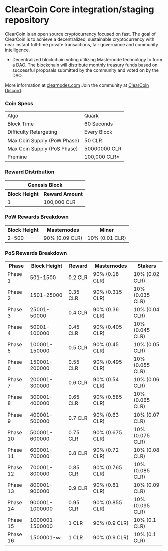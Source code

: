 ClearCoin Core integration/staging repository
=====================================

ClearCoin is an open source cryptocurrency focused on fast.
The goal of ClearCoin is to achieve a decentralized, sustainable cryptocurrency with near instant full-time private transactions, fair governance and community intelligence.
- Decentralized blockchain voting utilizing Masternode technology to form a DAO. The blockchain will distribute monthly treasury funds based on successful proposals submitted by the community and voted on by the DAO.

More information at [clearnodes.com](http://clearnodes.com/) Join the community at [ClearCoin Discord](https://discordapp.com/invite/).

### Coin Specs
<table>
<tr><td>Algo</td><td>Quark</td></tr>
<tr><td>Block Time</td><td>60 Seconds</td></tr>
<tr><td>Difficulty Retargeting</td><td>Every Block</td></tr>
<tr><td>Max Coin Supply (PoW Phase)</td><td>50 CLR</td></tr>
<tr><td>Max Coin Supply (PoS Phase)</td><td>50000000 CLR</td></tr>
<tr><td>Premine</td><td>100,000 CLR*</td></tr>
</table>

### Reward Distribution

<table>
<th colspan=4>Genesis Block</th>
<tr><th>Block Height</th><th>Reward Amount</th></tr>
<tr><td>1</td><td>100,000 CLR</td></tr>
</table>

### PoW Rewards Breakdown

<table>
<th>Block Height</th><th>Masternodes</th><th>Miner</th>
<tr><td>2-500</td><td>90% (0.09 CLR)</td><td>10% (0.01 CLR)</td></tr>
</table>

### PoS Rewards Breakdown

<table>
<th>Phase</th><th>Block Height</th><th>Reward</th><th>Masternodes</th><th>Stakers</th>
<tr><td>Phase 1</td><td>501-1500</td><td>0.2 CLR</td><td>90% (0.18 CLR)</td><td>10% (0.02 CLR)</td></tr>
<tr><td>Phase 2</td><td>1501-25000</td><td>0.35 CLR</td><td>90% (0.315 CLR)</td><td>10% (0.035 CLR)</td></tr>
<tr><td>Phase 3</td><td>25001-50000</td><td>0.4 CLR</td><td>90% (0.36 CLR)</td><td>10% (0.04 CLR)</td></tr>
<tr><td>Phase 4</td><td>50001-100000</td><td>0.45 CLR</td><td>90% (0.405 CLR)</td><td>10% (0.045 CLR)</td></tr>
<tr><td>Phase 5</td><td>100001-150000</td><td>0.5 CLR</td><td>90% (0.45 CLR)</td><td>10% (0.05 CLR)</td></tr>
<tr><td>Phase 6</td><td>150001-200000</td><td>0.55 CLR</td><td>90% (0.495 CLR)</td><td>10% (0.055 CLR)</td></tr>
<tr><td>Phase 7</td><td>200001-300000</td><td>0.6 CLR</td><td>90% (0.54 CLR)</td><td>10% (0.06 CLR)</td></tr>
<tr><td>Phase 8</td><td>300001-400000</td><td>0.65 CLR</td><td>90% (0.585 CLR)</td><td>10% (0.065 CLR)</td></tr>
<tr><td>Phase 9</td><td>400001-500000</td><td>0.7 CLR</td><td>90% (0.63 CLR)</td><td>10% (0.07 CLR)</td></tr>
<tr><td>Phase 10</td><td>500001-600000</td><td>0.75 CLR</td><td>90% (0.675 CLR)</td><td>10% (0.075 CLR)</td></tr>
<tr><td>Phase 11</td><td>600001-700000</td><td>0.8 CLR</td><td>90% (0.72 CLR)</td><td>10% (0.08 CLR)</td></tr>
<tr><td>Phase 12</td><td>700001-800000</td><td>0.85 CLR</td><td>90% (0.765 CLR)</td><td>10% (0.085 CLR)</td></tr>
<tr><td>Phase 13</td><td>800001-900000</td><td>0.9 CLR</td><td>90% (0.81 CLR)</td><td>10% (0.09 CLR)</td></tr>
<tr><td>Phase 14</td><td>900001-1000000</td><td>0.95 CLR</td><td>90% (0.855 CLR)</td><td>10% (0.095 CLR)</td></tr>
<tr><td>Phase 15</td><td>1000001-1500000</td><td>1 CLR</td><td>90% (0.9 CLR)</td><td>10% (0.1 CLR)</td></tr>
<tr><td>Phase 16</td><td>1500001-∞</td><td>1 CLR</td><td>90% (0.9 CLR)</td><td>10% (0.1 CLR)</td></tr>
</table>
